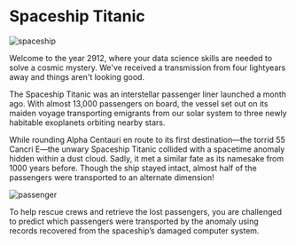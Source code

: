 # Spaceship Titanic

![spaceship](https://c4.wallpaperflare.com/wallpaper/48/24/1013/futuristic-artwork-science-fiction-spaceship-wallpaper-preview.jpg)


Welcome to the year 2912, where your data science skills are needed to solve a cosmic mystery. We've received a transmission from four lightyears away and things aren't looking good.

The Spaceship Titanic was an interstellar passenger liner launched a month ago. With almost 13,000 passengers on board, the vessel set out on its maiden voyage transporting emigrants from our solar system to three newly habitable exoplanets orbiting nearby stars.

While rounding Alpha Centauri en route to its first destination—the torrid 55 Cancri E—the unwary Spaceship Titanic collided with a spacetime anomaly hidden within a dust cloud. Sadly, it met a similar fate as its namesake from 1000 years before. Though the ship stayed intact, almost half of the passengers were transported to an alternate dimension!

![passenger](https://c4.wallpaperflare.com/wallpaper/307/408/977/sci-fi-astronaut-wallpaper-preview.jpg)


To help rescue crews and retrieve the lost passengers, you are challenged to predict which passengers were transported by the anomaly using records recovered from the spaceship’s damaged computer system.